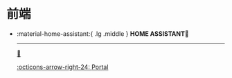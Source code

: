 # 前端

<div class="grid cards" markdown>

-   :material-home-assistant:{ .lg .middle } __HOME ASSISTANT🎯__

    ---

    [🔗](https://www.home-assistant.io/)


    [:octicons-arrow-right-24: <a href="https://github.com/home-assistant" target="_blank"> Portal </a>](#)

</div>